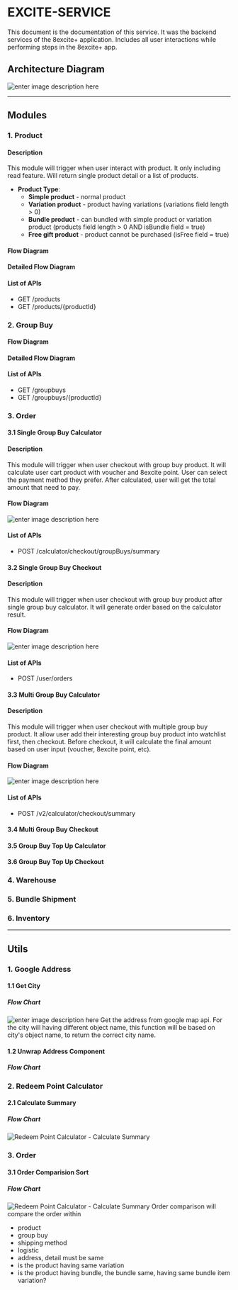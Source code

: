 # EXCITE-SERVICE
This document is the documentation of this service. It was the backend services of the 8excite+ application.  Includes all user interactions while performing steps in the 8excite+ app.
## Architecture Diagram
![enter image description here](./images/8excite-Architecture%20Diagram.drawio.png)

---
## Modules
### 1. Product
#### Description
This module will trigger when user interact with product. It only including read feature. Will return single product detail or a list of products.

- **Product Type**:
	- **Simple product** - normal product 
	- **Variation product** - product having variations (variations field length > 0)
	- **Bundle product** - can bundled with simple product or variation product (products field length > 0 AND isBundle field = true)
	- **Free gift product** - product cannot be purchased (isFree field = true)
	
#### Flow Diagram
#### Detailed Flow Diagram
#### List of APIs
- GET /products
- GET /products/{productId} 

### 2. Group Buy
#### Flow Diagram
#### Detailed Flow Diagram
#### List of APIs
- GET /groupbuys
- GET /groupbuys/{productId} 

### 3. Order
#### 3.1 Single Group Buy Calculator 
#### Description
This module will trigger when user checkout with group buy product. It will calculate user cart product with voucher and 8excite point. User can select the payment method they prefer. After calculated, user will get the total amount that need to pay. 
#### Flow Diagram
![enter image description here](./images/8excite-excite-service%20-%20Single%20Group%20Buy%20Calculator.drawio.png)
#### List of APIs
- POST /calculator/checkout/groupBuys/summary

#### 3.2 Single Group Buy Checkout
#### Description
This module will trigger when user checkout with group buy product after single group buy calculator. It will generate order based on the calculator result.
#### Flow Diagram
![enter image description here](./images/8excite-20221014-Createorjoingroupbuy.png)
#### List of APIs
- POST /user/orders

#### 3.3 Multi Group Buy Calculator
#### Description
This module will trigger when user checkout with multiple group buy product. It allow user add their interesting group buy product into watchlist first, then checkout. Before checkout, it will calculate the final amount based on user input (voucher, 8excite point, etc).

#### Flow Diagram
![enter image description here](./images/8excite-excite-service%20-%20Multi%20Group%20Buy%20Calculator.drawio.png)

#### List of APIs
- POST /v2/calculator/checkout/summary

#### 3.4 Multi Group Buy Checkout
#### 3.5 Group Buy Top Up Calculator
#### 3.6 Group Buy Top Up Checkout

### 4. Warehouse
### 5. Bundle Shipment
### 6. Inventory

---
## Utils
### 1. Google Address
#### 1.1 Get City
##### Flow Chart
![enter image description here](./images/8excite-Utils%20-%20Google%20Address%20-%20Get%20City.drawio.png)
Get the address from google map api. For the city will having different object name, this function will be based on city's object name, to return the correct city name.

#### 1.2 Unwrap Address Component
##### Flow Chart

### 2. Redeem Point Calculator
#### 2.1 Calculate Summary
##### Flow Chart
![Redeem Point Calculator - Calculate Summary](./images/8excite-Utils%20-%20Redeem%20Point%20Calculator%20-%20Calculate%20Summary.drawio.png)
### 3. Order
#### 3.1 Order Comparision Sort
##### Flow Chart
![Redeem Point Calculator - Calculate Summary](./images/8excite-Utils%20-%20Order%20-%20Order%20Comparison.drawio.png)
Order comparison will compare the order within
- product
- group buy
- shipping method
- logistic
- address, detail must be same
- is the product having same variation
- is the product having bundle, the bundle same, having same bundle item variation?